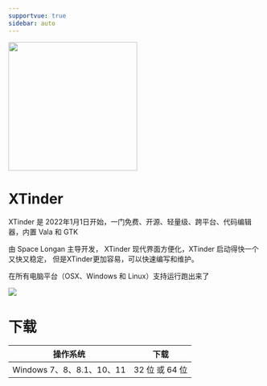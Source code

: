 ```yaml
---
supportvue: true
sidebar: auto
---
```


<img src="/xtinder-logo.svg" width = "256" height = "256"/>
 
# XTinder

XTinder 是 2022年1月1日开始，一门免费、开源、轻量级、跨平台、代码编辑器，内置 Vala 和 GTK

由 Space Longan 主导开发， XTinder 现代界面方便化，XTinder 启动得快一个又快又稳定， 但是XTinder更加容易，可以快速编写和维护。

在所有电脑平台（OSX、Windows 和 Linux）支持运行跑出来了


<img src="https://sciter.com/wp-content/uploads/2015/09/key-features-crossplatform.png"/>



# 下载

| 操作系统                  | 下载                  |
| ------------------------ |---------------------- | 
| Windows 7、8、8.1、10、11 | 32 位 或 64 位         |

